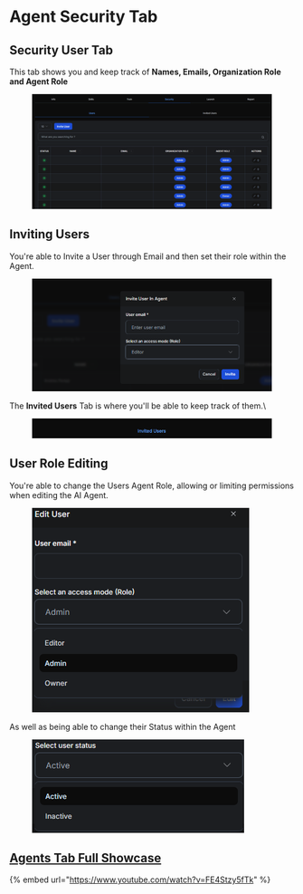 # Agent Security Tab

## Security User Tab

This tab shows you and keep track of **Names, Emails, Organization Role and Agent Role**

<figure><img src=".gitbook/assets/image (116).png" alt=""><figcaption></figcaption></figure>

## Inviting Users

You're able to Invite a User through Email and then set their role within the Agent.

<figure><img src=".gitbook/assets/image (118).png" alt=""><figcaption></figcaption></figure>

The **Invited Users** Tab is where you'll be able to keep track of them.\


<figure><img src=".gitbook/assets/image (121).png" alt=""><figcaption></figcaption></figure>



## User Role Editing

You're able to change the Users Agent Role, allowing or limiting permissions when editing the AI Agent.

<figure><img src=".gitbook/assets/image (117).png" alt=""><figcaption></figcaption></figure>

As well as being able to change their Status within the Agent

<figure><img src=".gitbook/assets/image (119).png" alt=""><figcaption></figcaption></figure>

## [Agents Tab Full Showcase](https://www.youtube.com/watch?v=FE4Stzy5fTk)

{% embed url="https://www.youtube.com/watch?v=FE4Stzy5fTk" %}
